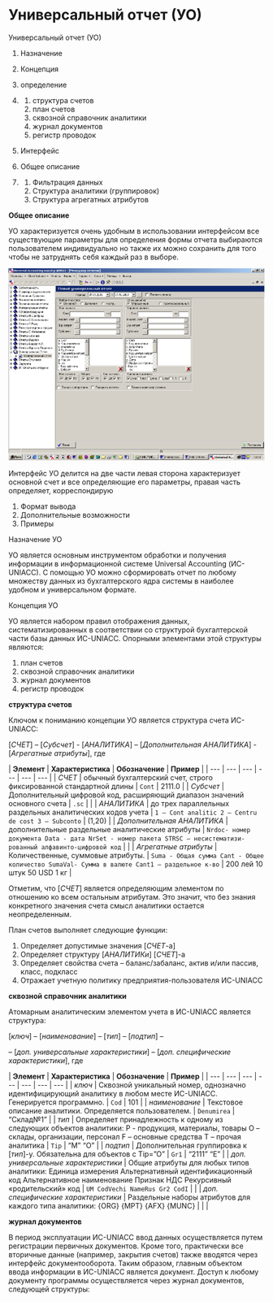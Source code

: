 # Универсальный отчет \(УО\)

Универсальный отчет \(УО\)

1. Назначение
2. Концепция

11. определение

1. 1. структура счетов
   2. план счетов
   3. сквозной справочник аналитики
   4. журнал документов
   5. регистр проводок
2. Интерфейс

11. Общее описание

1. 1. Фильтрация данных
   2. Структура аналитики \(группировок\)
   3. Структура агрегатных атрибутов

**Общее описание**

УО характеризуется очень удобным в использовании интерфейсом все существующие параметры для определения формы отчета выбираются пользователем индивидуально но также их можно сохранить для того чтобы не затруднять себя каждый раз в выборе.

![](../../../.gitbook/assets/universalnyi-otchet_html_m4f84e5a3.png)

Интерфейс УО делится на две части левая сторона характеризует основной счет и все определяющие его параметры, правая часть определяет, корреспондирую

1. Формат вывода
2. Дополнительные возможности
3. Примеры

Назначение УО

УО является основным инструментом обработки и получения информации в информационной системе Universal Accounting \(ИС-UNIACC\). С помощью УО можно сформировать отчет по любому множеству данных из бухгалтерского ядра системы в наиболее удобном и универсальном формате.

Концепция УО

УО является набором правил отображения данных, систематизированных в соответствии со структурой бухгалтерской части базы данных ИС-UNIACC. Опорными элементами этой структуры являются:

1. план счетов
2. сквозной справочник аналитики
3. журнал документов
4. регистр проводок

**структура счетов**

Ключом к пониманию концепции УО является структура счета ИС-UNIACC:

\[_СЧЕТ_\] – \[_Субсчет_\] - \[_АНАЛИТИКА_\] – \[_Дополнительная АНАЛИТИКА_\] - \[_Агрегатные атрибуты_\], где

| **Элемент** | **Характеристика** | **Обозначение** | **Пример** |
| --- | --- | --- | --- | --- | --- |
| _СЧЕТ_ | обычный бухгалтерский счет, строго фиксированной стандартной длины | `Cont` | 2111.0 |
| _Субсчет_ | Дополнительный цифровой код, расширяющий диапазон значений основного счета | `.sc` |   |
| _АНАЛИТИКА_ | до трех параллельных раздельных аналитических кодов учета | `1 – Cont analitic 2 – Centru de cost 3 – Subconto` | \(1,20\) |
| _Дополнительная АНАЛИТИКА_ | дополнительные раздельные аналитические атрибуты | `Nrdoc- номер документа Data - дата NrSet - номер пакета STRSC – несистематизи-рованный алфавинто-цифровой код` |   |
| _Агрегатные атрибуты_ | Количественные, суммовые атрибуты. | `Suma - Общая сумма Cant - Общее количество SumaVal- Сумма в валюте Cant1 – раздельное к-во` | 200 лей 10 штук 50 USD 1 кг |

Отметим, что \[_СЧЕТ_\] является определяющим элементом по отношению ко всем остальным атрибутам. Это значит, что без знания конкретного значения счета смысл аналитики остается неопределенным.

План счетов выполняет следующие функции:

1. Определяет допустимые значения \[_СЧЕТ_-а\]
2. Определяет структуру \[_АНАЛИТИКи_\] \[_СЧЕТ_\]-а
3. Определяет свойства счета – баланс/забаланс, актив и/или пассив, класс, подкласс
4. Отражает учетную политику предприятия-пользователя ИС-UNIACC

**сквозной справочник аналитики**

Атомарным аналитическим элементом учета в ИС-UNIACC является структура:

\[_ключ_\] – \[_наименование_\] – \[_тип_\] – \[_подтип_\] –

– \[_доп. универсальные характеристики_\] – \[_доп. специфические характеристики_\], где

| **Элемент** | **Характеристика** | **Обозначение** | **Пример** |
| --- | --- | --- | --- | --- | --- | --- |
| _ключ_ | Сквозной уникальный номер, однозначно идентифицирующий аналитику в любом месте ИС-UNIACC. Генерируется программно. | `Cod` | 101 |
| _наименование_ | Текстовое описание аналитики. Определяется пользователем. | `Denumirea` | “Склад№1” |
| _тип_ | Определяет принадлежность к одному из следующих объектов аналитики: P - продукция, материалы, товары O – склады, организации, персонал F – основные средства T – прочая аналитика | `Tip` | “M” “O” |
| _подтип_ | Дополнительная группировка к \[_тип_\]-у. Обязательна для объектов с Tip=”O” | `Gr1` | “2111” “E” |
| _доп. универсальные характеристики_ | Общие атрибуты для любых типов аналитики: Единица измерения Альтернативный идентификационный код Альтернативное наименование Признак НДС Рекурсивный «родительский» код |  `UM CodVechi NameRus Gr2 CodI` |   |
| _доп. специфические характеристики_ | Раздельные наборы атрибутов для каждого типа аналитики: {ORG} {MPT} {AFX} {MUNC}  |  |  |

**журнал документов**

В период эксплуатации ИС-UNIACC ввод данных осуществляется путем регистрации первичных документов. Кроме того, практически все вторичные данные \(например, закрытия счетов\) также вводятся через интерфейс документооборота. Таким образом, главным объектом ввода информации в ИС-UNIACC является документ. Доступ к любому документу программы осуществляется через журнал документов, следующей структуры:

